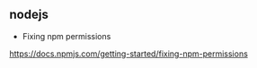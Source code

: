 ## nodejs



- Fixing npm permissions


 https://docs.npmjs.com/getting-started/fixing-npm-permissions